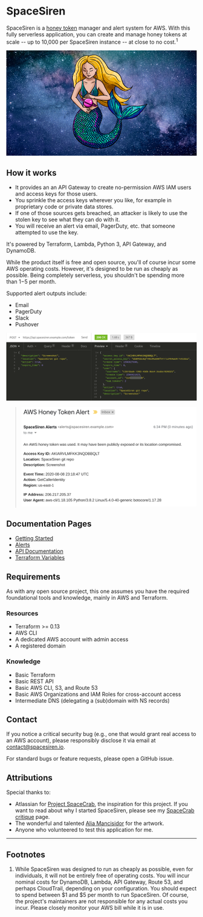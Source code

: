 # SpaceSiren

SpaceSiren is a [honey token](https://en.wikipedia.org/wiki/Honeypot_(computing)) 
manager and alert system for AWS. With this fully serverless application,
you can create and manage honey tokens at scale -- up to 10,000 per SpaceSiren
instance -- at close to no cost.<sup>1</sup>

![SpaceSiren mascot](docs/images/logo/spacesiren-banner-medium.png)

## How it works

* It provides an an API Gateway to create no-permission AWS IAM users and access keys for those users.
* You sprinkle the access keys wherever you like, for example in proprietary code or private data stores.
* If one of those sources gets breached, an attacker is likely to use the stolen key to see what they can do with it.
* You will receive an alert via email, PagerDuty, etc. that someone attempted to use the key.

It's powered by Terraform, Lambda, Python 3, API Gateway, and DynamoDB.

While the product itself is free and open source, you'll of course incur some AWS operating costs. However, it's designed to be run as cheaply as possible. Being completely serverless, you shouldn't be spending more than $1-$5 per month.

Supported alert outputs include:

* Email
* PagerDuty
* Slack
* Pushover

![Token API screenshot](docs/images/screenshots/token-api.png)

> ![Email alert](docs/images/screenshots/alert-email.png)

## Documentation Pages

* [Getting Started](docs/getting-started.md)
* [Alerts](docs/alerts.md)
* [API Documentation](docs/api.md)
* [Terraform Variables](docs/tfvars.md)

## Requirements

As with any open source project, this one assumes you have the required
foundational tools and knowledge, mainly in AWS and Terraform.

### Resources

* Terraform >= 0.13
* AWS CLI
* A dedicated AWS account with admin access
* A registered domain

### Knowledge

* Basic Terraform
* Basic REST API
* Basic AWS CLI, S3, and Route 53
* Basic AWS Organizations and IAM Roles for cross-account access
* Intermediate DNS (delegating a (sub)domain with NS records)

## Contact

If you notice a critical security bug (e.g., one that would grant real access to
an AWS account), please responsibly disclose it via email at
[contact@spacesiren.io](mailto:contact@spacesiren.io).

For standard bugs or feature requests, please open a GitHub issue.


## Attributions

Special thanks to:

* Atlassian for [Project SpaceCrab](https://bitbucket.org/asecurityteam/spacecrab), the
  inspiration for this project. If you want to read about why I started SpaceSiren,
  please see my [SpaceCrab critique](docs/spacecrab.md) page.
* The wonderful and talented
  [Alia Mancisidor](https://www.instagram.com/aliamancisidor/) for the artwork.
* Anyone who volunteered to test this application for me.

---

## Footnotes

1. While SpaceSiren was designed to run as cheaply as possible, even for
   individuals, it will not be entirely free of operating costs. You will incur
   nominal costs for DynamoDB, Lambda, API Gateway, Route 53, and perhaps
   CloudTrail, depending on your configuration. You should expect to spend
   between $1 and $5 per month to run SpaceSiren. Of course, the project's
   maintainers are not responsible for any actual costs you incur. Please closely
   monitor your AWS bill while it is in use. 
